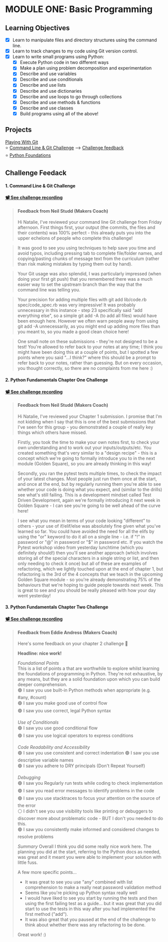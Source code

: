 # MODULE ONE: Basic Programming

## Learning Objectives

- [x] Learn to manipulate files and directory structures using the command line.
- [x] Learn to track changes to my code using Git version control.
- [x] Learn to write small programs using Python:
    - [x] Execute Python code in two different ways
    - [x] Make a plan using problem decomposition and experimentation
    - [x] Describe and use variables
    - [x] Describe and use conditionals
    - [x] Describe and use lists
    - [x] Describe and use dictionaries
    - [x] Describe and use loops to go through collections
    - [x] Describe and use methods & functions
    - [x] Describe and use classes
    - [x] Build programs using all of the above!

## Projects

[Playing With Git](https://github.com/NatalieJClark/playing-with-git)  
⭐️ [Command Line & Git Challenge](https://github.com/NatalieJClark/cmd_line_git_challenge) --> <a href=#command-line--git-challenge>Challenge feedback</a>  
⭐️ [Python Foundations](https://github.com/NatalieJClark/python_foundations)

## Challenge Feedack

#### 1. Command Line & Git Challenge

#### [📽️ See challenge recording](https://drive.google.com/drive/folders/1DITpdQXKl4AnW6n3ULGQJYbLm2RoCQ6x)

> #### Feedback from Neil Studd (Makers Coach)
> Hi Natalie, I've reviewed your command line Git challenge from Friday afternoon. First things first, your output (the commits, the files and their contents) was 100% perfect - this already puts you into the upper echelons of people who complete this challenge!

> It was good to see you using techniques to help save you time and avoid typos, including pressing tab to complete file/folder names, and copying/pasting chunks of message text from the curriculum (rather than risk making mistakes by typing them out by hand).

> Your Git usage was also splendid, I was particularly impressed (when doing your first git push) that you remembered there was a much easier way to set the upstream branch than the way that the command line was telling you.

> Your precision for adding multiple files with git add lib/code.rb spec/code_spec.rb was very impressive! It was probably unnecessary in this instance - step 23 specifically said "add everything else", so a simple git add -A (to add all files) would have been enough here. However we often warn people away from using git add -A unnecessarily, as you might end up adding more files than you meant to, so you made a good clean choice here!

> One small note on these submissions - they're not designed to be a test! You're allowed to refer back to your notes at any time; I think you might have been doing this at a couple of points, but I spotted a few points where you said "...I think?" where this should be a prompt to refer back to your notes, rather than guessing. But on every occasion, you thought correctly, so there are no complaints from me here :)


#### 2. Python Fundamentals Chapter One Challenge

#### [📽️ See challenge recording](https://drive.google.com/drive/folders/1DITpdQXKl4AnW6n3ULGQJYbLm2RoCQ6x)

> #### Feedback from Neil Studd (Makers Coach)
> Hi Natalie, I've reviewed your Chapter 1 submission. I promise that I'm not kidding when I say that this is one of the best submissions that I've seen for this group - you demonstrated a couple of really key things which others have missed.

> Firstly, you took the time to make your own notes first, to check your own understanding and to work out your inputs/outputs/etc. You created something that's very similar to a "design recipe" - this is a concept which we're going to formally introduce you to in the next module (Golden Square), so you are already thinking in this way!

> Secondly, you ran the pytest tests multiple times, to check the impact of your latest changes. Most people just run them once at the start, and once at the end, but by regularly running them you're able to see whether your code is doing what you expect, and (similar to the drills) see what's still failing. This is a development mindset called Test Driven Development, again we're formally introducing it next week in Golden Square - I can see you're going to be well ahead of the curve here!

> I see what you mean in terms of your code looking "different" to others - your use of if/elif/else was absolutely fine given what you've learned so far. You could have avoided the need for all the elifs by using the "or" keyword to do it all on a single line - i.e. if "!" in password or "@" in password or "$" in password etc. If you watch the Pytest workshop video from yesterday lunchtime (which you definitely should!) then you'll see another approach (which involves storing all of the special characters in a single string or list, and then only needing to check it once) but all of these are examples of refactoring, which we lightly touched upon at the end of chapter 1, but refactoring is the 3rd of the 4 concepts that we teach in the upcoming Golden Square module - so you're already demonstrating 75% of the behaviours that we're hoping to guide people towards next week. This is great to see and you should be really pleased with how your day went yesterday!


#### 3. Python Fundamentals Chapter Two Challenge

#### [📽️ See challenge recording](https://drive.google.com/drive/folders/1DITpdQXKl4AnW6n3ULGQJYbLm2RoCQ6x)

> #### Feedback from Eddie Andress (Makers Coach)
> Here's some feedback on your chapter 2 challenge 🙂
> 
> **Headline: nice work!**
>
> *Foundational Points*  
> This is a list of points a that are worthwhile to explore whilst learning the foundations of programming in Python. They're not exhaustive, by any means, but they are a solid foundation upon which you can build deeper comprehension.  
> 🟢 I saw you use built-in Python methods when appropriate (e.g. #any,  #count)  
> 🟢 I saw you make good use of control flow  
> 🟢 I saw you use correct, legal Python syntax
> 
> *Use of Conditionals*  
> 🟢 I saw you use good conditional flow  
> 🟢 I saw you use logical operators to express conditions
> 
> *Code Readability and Accessibility*  
> 🟢 I saw you use consistent and correct indentation
> 🟢 I saw you use descriptive variable names  
> 🟢 I saw you adhere to DRY principals (Don't Repeat Yourself)
> 
> *Debugging*  
> 🟢 I saw you Regularly run tests while coding to check implementation  
> 🟢 I saw you read error messages to identify problems in the code  
> 🟢 I saw you use stacktraces to focus your attention on the source of the error  
:white_circle: I didn't see you use visibility tools like printing or debuggers to discover more about problematic code - BUT I don't you needed to do this.  
> 🟢 I saw you consistently make informed and considered changes to resolve problems
> 
> *Summary*
> Overall I think you did some really nice work here. The planning you did at the start, referring to the Python docs as needed, was great and it meant you were able to implement your solution with little fuss.
>
> A few more specific points...
> - It was great to see you use "any" combined with list comprehension to make a really neat password validation method
> - Seems like you're picking up Python syntax really well
> - I would have liked to see you start by running the tests and then using the first failing test as a guide... but it was great that you did start to use the tests in this way after you had implemented the first method ("add").
> - It was also great that you paused at the end of the challenge to think about whether there was any refactoring to be done.
>
> Great work! :)
